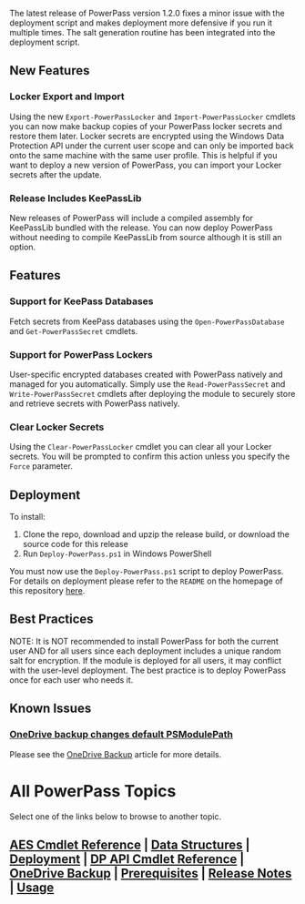 The latest release of PowerPass version 1.2.0 fixes a minor issue with the deployment script and makes deployment more defensive if you run it multiple times. The salt generation routine has been integrated into the deployment script.

## New Features
### Locker Export and Import
Using the new `Export-PowerPassLocker` and `Import-PowerPassLocker` cmdlets you can now make backup copies of your PowerPass locker secrets and restore them later. Locker secrets are encrypted using the Windows Data Protection API under the current user scope and can only be imported back onto the same machine with the same user profile. This is helpful if you want to deploy a new version of PowerPass, you can import your Locker secrets after the update.
### Release Includes KeePassLib
New releases of PowerPass will include a compiled assembly for KeePassLib bundled with the release. You can now deploy PowerPass without needing to compile KeePassLib from source although it is still an option.

## Features
### Support for KeePass Databases
Fetch secrets from KeePass databases using the `Open-PowerPassDatabase` and `Get-PowerPassSecret` cmdlets.
### Support for PowerPass Lockers
User-specific encrypted databases created with PowerPass natively and managed for you automatically. Simply use the `Read-PowerPassSecret` and `Write-PowerPassSecret` cmdlets after deploying the module to securely store and retrieve secrets with PowerPass natively.
### Clear Locker Secrets
Using the `Clear-PowerPassLocker` cmdlet you can clear all your Locker secrets. You will be prompted to confirm this action unless you specify the `Force` parameter.

## Deployment
To install:
1. Clone the repo, download and upzip the release build, or download the source code for this release
2. Run `Deploy-PowerPass.ps1` in Windows PowerShell

You must now use the `Deploy-PowerPass.ps1` script to deploy PowerPass. For details on deployment please refer to the `README` on the homepage of this repository [here](https://github.com/chopinrlz/powerpass).

## Best Practices
NOTE: It is NOT recommended to install PowerPass for both the current user AND for all users since each deployment includes a unique random salt for encryption. If the module is deployed for all users, it may conflict with the user-level deployment.  The best practice is to deploy PowerPass once for each user who needs it.

## Known Issues
### [OneDrive backup changes default PSModulePath](https://github.com/chopinrlz/powerpass/issues/2)
Please see the [OneDrive Backup](https://chopinrlz.github.io/powerpass/onedrivebackup) article for more details.
# All PowerPass Topics
Select one of the links below to browse to another topic.
## [AES Cmdlet Reference](https://chopinrlz.github.io/powerpass/aes-cmdlet-ref) | [Data Structures](https://chopinrlz.github.io/powerpass/data-structures) | [Deployment](https://chopinrlz.github.io/powerpass/deployment) | [DP API Cmdlet Reference](https://chopinrlz.github.io/powerpass/dpapi-cmdlet-ref) | [OneDrive Backup](https://chopinrlz.github.io/powerpass/onedrivebackup) | [Prerequisites](https://chopinrlz.github.io/powerpass/prerequisites) | [Release Notes](https://chopinrlz.github.io/powerpass/release-notes) | [Usage](https://chopinrlz.github.io/powerpass/usage)